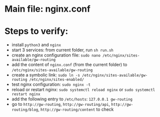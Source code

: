 # Main file: nginx.conf

# Steps to verify:

- install `python3` and `nginx`
- start 3 services: from current folder, run `sh run.sh`
- create an nginx configuration file: `sudo nano /etc/nginx/sites-available/gw-routing`
- add the content of `nginx.conf` (from the current folder) to `/etc/nginx/sites-available/gw-routing`
- create a symbolic link: `sudo ln -s /etc/nginx/sites-available/gw-routing /etc/nginx/sites-enabled/`
- test nginx configuration: `sudo nginx -t`
- reload or restart nginx: `sudo systemctl reload nginx` or `sudo systemctl restart nginx`
- add the following entry to `/etc/hosts`: `127.0.0.1 gw-routing`
- go to `http://gw-routing`, `http://gw-routing/api`, `http://gw-routing/blog`, `http://gw-routing/content` to check
